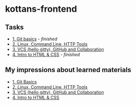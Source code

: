 # kottans-frontend
## Tasks
* [1. Git basics](task-git-github-inro/) - *finished*
* [2. Linux, Command Line, HTTP Tools](task-linux-cli/)
* [3. VCS (hello gitty), GitHub and Collaboration]()
* [4. Intro to HTML & CSS](task-html-css-intro/) - *finished*

## My impressions about learned materials
* [1. Git Basics](task-git-github-inro/impressions.md)
* [2. Linux, Command Line, HTTP Tools](task-linux-cli/impressions.md)
* [3. VCS (hello gitty), GitHub and Collaboration]()
* [4. Intro to HTML & CSS](task-html-css-intro/impressions.md)
